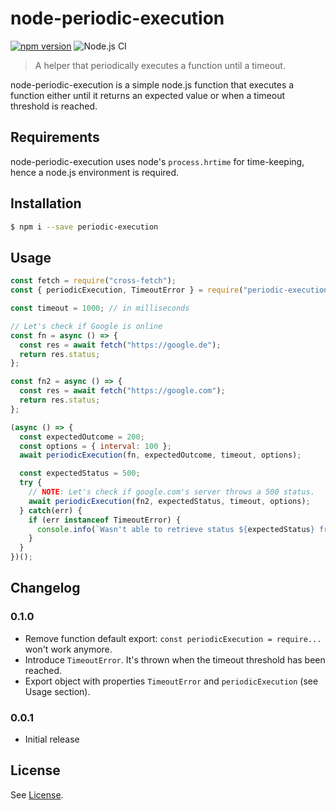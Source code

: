 # node-periodic-execution

[![npm version](https://badge.fury.io/js/periodic-execution.svg)](https://badge.fury.io/js/periodic-execution) ![Node.js CI](https://github.com/TimDaub/node-periodic-execution/workflows/Node.js%20CI/badge.svg)

> A helper that periodically executes a function until a timeout.

node-periodic-execution is a simple node.js function that executes a
function either until it returns an expected value or when a
timeout threshold is reached.

## Requirements

node-periodic-execution uses node's `process.hrtime` for time-keeping, hence a
node.js environment is required.

## Installation

```bash
$ npm i --save periodic-execution
```

## Usage

```js
const fetch = require("cross-fetch");
const { periodicExecution, TimeoutError } = require("periodic-execution");

const timeout = 1000; // in milliseconds

// Let's check if Google is online
const fn = async () => {
  const res = await fetch("https://google.de");
  return res.status;
};

const fn2 = async () => {
  const res = await fetch("https://google.com");
  return res.status;
};

(async () => {
  const expectedOutcome = 200;
  const options = { interval: 100 };
  await periodicExecution(fn, expectedOutcome, timeout, options);

  const expectedStatus = 500;
  try {
    // NOTE: Let's check if google.com's server throws a 500 status.
    await periodicExecution(fn2, expectedStatus, timeout, options);
  } catch(err) {
    if (err instanceof TimeoutError) {
      console.info(`Wasn't able to retrieve status ${expectedStatus} from URL`);
    }
  }
})();
```

## Changelog

### 0.1.0

- Remove function default export: `const periodicExecution = require...` won't
  work anymore.
- Introduce `TimeoutError`. It's thrown when the timeout threshold has been
  reached.
- Export object with properties `TimeoutError` and `periodicExecution` (see
  Usage section).

### 0.0.1

- Initial release

## License

See [License](./LICENSE).
